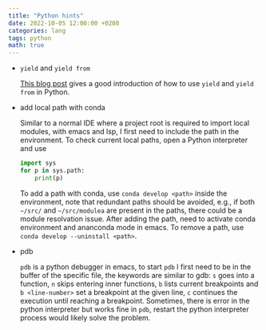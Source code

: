 ```yaml
---
title: "Python hints"
date: 2022-10-05 12:00:00 +0200
categories: lang
tags: python
math: true
---
```


- `yield` and `yield from`

    [This blog post](http://simeonvisser.com/posts/python-3-using-yield-from-in-generators-part-1.html) gives a good introduction of how to use `yield` and `yield from` in Python.

- add local path with conda

    Similar to a normal IDE where a project root is required to import local modules, with emacs and lsp, I first need to include the path in the environment.
    To check current local paths, open a Python interpreter and use 

    ```python
    import sys
    for p in sys.path:
        print(p)
    ```

    To add a path with conda, use `conda develop <path>` inside the environment, note that redundant paths should be avoided, e.g., if both `~/src/` and `~/src/modulea` are present in the paths, there could be a module resolvation issue. 
    After adding the path, need to activate conda environment and ananconda mode in emacs.
    To remove a path, use `conda develop --uninstall <path>`.

- pdb

    `pdb` is a python debugger in emacs, to start `pdb` I first need to be in the buffer of the specific file, the keywords are similar to gdb: `s` goes into a function, `n` skips entering inner functions, `b` lists current breakpoints and `b <line-number>` set a breakpoint at the given line, `c` continues the execution until reaching a breakpoint.
Sometimes, there is error in the python interpreter but works fine in `pdb`, restart the python interpreter process would likely solve the problem.








